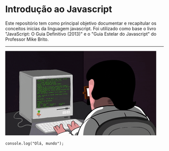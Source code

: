 # Introdução ao Javascript

Este repositório tem como principal objetivo documentar e recapitular os conceitos inicias da linguagem javascript. Foi utilizado como base o livro "JavaScript: O Guia Definitivo (2013)" e o "Guia Estelar do Javascript" do Professor Mike Brito.   

---
![programacao](https://github.com/hochiminh1996/Introduction-to-javascript/blob/master/dev_gif.gif)

```
console.log("Olá, mundo");
```
